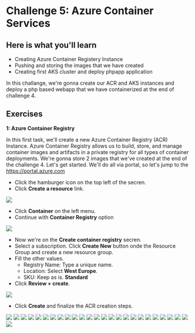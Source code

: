 # Challenge 5: Azure Container Services

## Here is what you'll learn

- Creating Azure Container Registery Instance
- Pushing and storing the images that we have created
- Creating first AKS cluster and deploy phpapp application

In this challange, we're gonna create our ACR and AKS instances and deploy a php based webapp that we have containerized at the end of challenge 4. 


## Exercises

**1: Azure Container Registry**

In this first task, we'll create a new Azure Container Registry (ACR) Instance. Azure Container Registry allows us to build, store, and manage container images and artifacts in a private registry for all types of container deployments. We're gonna store 2 images that we've created at the end of the challenge 4. Let's get started. We'll do all via portal, so let's jump to the https://portal.azure.com

- Click the hamburger icon on the top left of the secren.
- Click **Create a resource** link.

<img src="./img/acr1.png">


- Click **Container** on the left menu.
- Continue with **Container Registry** option


<img src="./img/acr2.png">


- Now we're on the **Create container registry** secren.
- Select a subscription. Click **Create New** button onde the Resource Group and create a new resource group. 
- Fill the other values.
  - Registry Name: Type a unique name.
  - Location: Select **West Europe**.
  - SKU: Keep as is. **Standard**
- Click **Review + create**.


<img src="./img/acr3.png">

- Click **Create** and finalize the ACR creation steps. 

<img src="./img/acr4.png">

<img src="./img/acr5.png">

<img src="./img/acr6.png">

<img src="./img/acr7.png">

<img src="./img/acr8.png">

<img src="./img/acr9.png">

<img src="./img/acr10.png">

<img src="./img/acr11.png">

<img src="./img/acr12.png">

<img src="./img/acr13.png">

<img src="./img/acr14.png">

<img src="./img/acr15.png">

<img src="./img/acr16.png">

<img src="./img/acr17.png">

<img src="./img/acr18.png">

<img src="./img/acr19.png">

<img src="./img/acr20.png">

<img src="./img/acr21.png">

<img src="./img/acr22.png">

<img src="./img/acr23.png">

<img src="./img/acr24.png">

<img src="./img/acr25.png">

<img src="./img/acr26.png">

<img src="./img/acr27.png">

<img src="./img/acr28.png">

<img src="./img/acr29.png">
